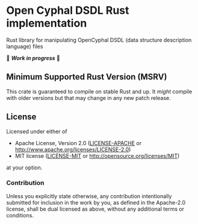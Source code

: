 # Open Cyphal DSDL Rust implementation

Rust library for manipulating OpenCyphal DSDL (data structure description language) files

🚧 ***Work in progress*** 🚧

## Minimum Supported Rust Version (MSRV)

This crate is guaranteed to compile on stable Rust and up. It *might*
compile with older versions but that may change in any new patch release.

## License

Licensed under either of

- Apache License, Version 2.0 ([LICENSE-APACHE](LICENSE-APACHE) or
  <http://www.apache.org/licenses/LICENSE-2.0>)
- MIT license ([LICENSE-MIT](LICENSE-MIT) or <http://opensource.org/licenses/MIT>)

at your option.

### Contribution

Unless you explicitly state otherwise, any contribution intentionally submitted
for inclusion in the work by you, as defined in the Apache-2.0 license, shall be
dual licensed as above, without any additional terms or conditions.
